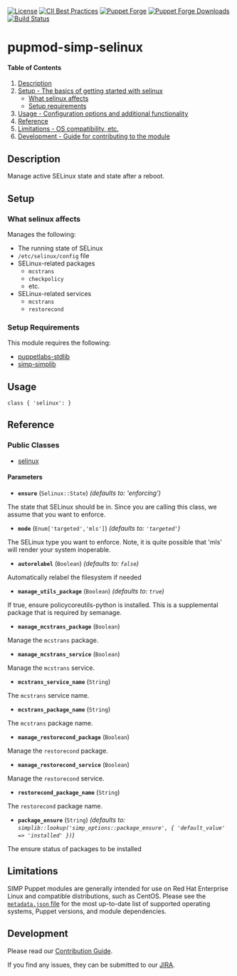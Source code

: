 [![License](https://img.shields.io/:license-apache-blue.svg)](http://www.apache.org/licenses/LICENSE-2.0.html)
[![CII Best Practices](https://bestpractices.coreinfrastructure.org/projects/73/badge)](https://bestpractices.coreinfrastructure.org/projects/73)
[![Puppet Forge](https://img.shields.io/puppetforge/v/simp/selinux.svg)](https://forge.puppetlabs.com/simp/selinux)
[![Puppet Forge Downloads](https://img.shields.io/puppetforge/dt/simp/selinux.svg)](https://forge.puppetlabs.com/simp/selinux)
[![Build Status](https://travis-ci.org/simp/pupmod-simp-selinux.svg)](https://travis-ci.org/simp/pupmod-simp-selinux)

# pupmod-simp-selinux

#### Table of Contents

1. [Description](#description)
2. [Setup - The basics of getting started with selinux](#setup)
    * [What selinux affects](#what-selinux-affects)
    * [Setup requirements](#setup-requirements)
3. [Usage - Configuration options and additional functionality](#usage)
4. [Reference](#reference)
5. [Limitations - OS compatibility, etc.](#limitations)
6. [Development - Guide for contributing to the module](#development)

## Description

Manage active SELinux state and state after a reboot.

## Setup

### What selinux affects

Manages the following:

* The running state of SELinux
* `/etc/selinux/config` file
* SELinux-related packages
    * `mcstrans`
    * `checkpolicy`
    * etc.
* SELinux-related services
    * `mcstrans`
    * `restorecond`

### Setup Requirements

This module requires the following:

* [puppetlabs-stdlib](https://forge.puppet.com/puppetlabs/stdlib)
* [simp-simplib](https://forge.puppet.com/simp/simplib)

## Usage

    class { 'selinux': }

## Reference

### Public Classes

* [selinux](https://github.com/simp/pupmod-simp-selinux/blob/master/manifests/init.pp)

#### Parameters

* **`ensure`** (`Selinux::State`) *(defaults to: 'enforcing')*

The state that SELinux should be in. Since you are calling this class, we assume that you want to enforce.

* **`mode`** (`Enum['targeted','mls']`) *(defaults to: `'targeted'`)*

The SELinux type you want to enforce. Note, it is quite possible that 'mls' will render your system inoperable.

* **`autorelabel`** (`Boolean`) *(defaults to: `false`)*

Automatically relabel the filesystem if needed

* **`manage_utils_package`** (`Boolean`) *(defaults to: `true`)*

If true, ensure policycoreutils-python is installed. This is a supplemental package that is required by semanage.

* **`manage_mcstrans_package`** (`Boolean`)

Manage the `mcstrans` package.

* **`manage_mcstrans_service`** (`Boolean`)

Manage the `mcstrans` service.

* **`mcstrans_service_name`** (`String`)

The `mcstrans` service name.

* **`mcstrans_package_name`** (`String`)

The `mcstrans` package name.

* **`manage_restorecond_package`** (`Boolean`)

Manage the `restorecond` package.

* **`manage_restorecond_service`** (`Boolean`)

Manage the `restorecond` service.

* **`restorecond_package_name`** (`String`)

The `restorecond` package name.

* **`package_ensure`** (`String`) *(defaults to: `simplib::lookup('simp_options::package_ensure', { 'default_value' => 'installed' })`)*

The ensure status of packages to be installed


## Limitations

SIMP Puppet modules are generally intended for use on Red Hat Enterprise
Linux and compatible distributions, such as CentOS. Please see the
[`metadata.json` file](./metadata.json) for the most up-to-date list of
supported operating systems, Puppet versions, and module dependencies.

## Development

Please read our [Contribution Guide](http://simp-doc.readthedocs.io/en/stable/contributors_guide/index.html).

If you find any issues, they can be submitted to our
[JIRA](https://simp-project.atlassian.net).
